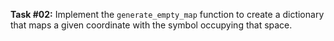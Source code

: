 **Task #02:** Implement the `generate_empty_map` function to create a dictionary that maps a given coordinate with the symbol occupying that space.
